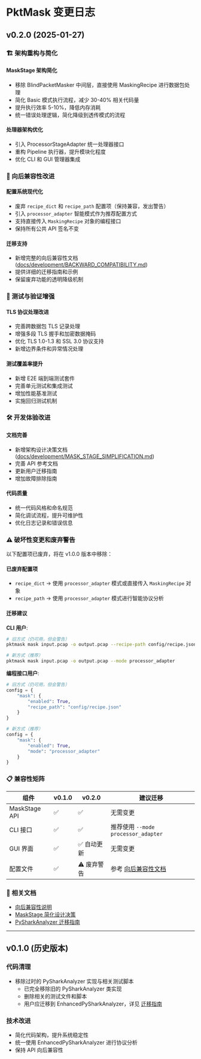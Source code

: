 # PktMask 变更日志

## v0.2.0 (2025-01-27)

### 🏗️ 架构重构与简化

#### MaskStage 架构简化
- 移除 BlindPacketMasker 中间层，直接使用 MaskingRecipe 进行数据包处理
- 简化 Basic 模式执行流程，减少 30-40% 相关代码量
- 提升执行效率 5-10%，降低内存消耗
- 统一错误处理逻辑，简化降级到透传模式的流程

#### 处理器架构优化
- 引入 ProcessorStageAdapter 统一处理器接口
- 重构 Pipeline 执行器，提升模块化程度
- 优化 CLI 和 GUI 管理器集成

### 🔄 向后兼容性改进

#### 配置系统现代化
- 废弃 `recipe_dict` 和 `recipe_path` 配置项（保持兼容，发出警告）
- 引入 `processor_adapter` 智能模式作为推荐配置方式
- 支持直接传入 `MaskingRecipe` 对象的编程接口
- 保持所有公共 API 签名不变

#### 迁移支持
- 新增完整的向后兼容性文档 ([docs/development/BACKWARD_COMPATIBILITY.md](docs/development/BACKWARD_COMPATIBILITY.md))
- 提供详细的迁移指南和示例
- 保留废弃功能的透明降级机制

### 🧪 测试与验证增强

#### TLS 协议处理改进
- 完善跨数据包 TLS 记录处理
- 增强多段 TLS 握手和加密数据掩码
- 优化 TLS 1.0-1.3 和 SSL 3.0 协议支持
- 新增边界条件和异常情况处理

#### 测试覆盖率提升
- 新增 E2E 端到端测试套件
- 完善单元测试和集成测试
- 增加性能基准测试
- 实施回归测试机制

### 🛠️ 开发体验改进

#### 文档完善
- 新增架构设计决策文档 ([docs/development/MASK_STAGE_SIMPLIFICATION.md](docs/development/MASK_STAGE_SIMPLIFICATION.md))
- 完善 API 参考文档
- 更新用户迁移指南
- 增加故障排除指南

#### 代码质量
- 统一代码风格和命名规范
- 简化调试流程，提升可维护性
- 优化日志记录和错误信息

### ⚠️ 破坏性变更和废弃警告

以下配置项已废弃，将在 v1.0.0 版本中移除：

#### 已废弃配置项
- `recipe_dict` → 使用 `processor_adapter` 模式或直接传入 `MaskingRecipe` 对象
- `recipe_path` → 使用 `processor_adapter` 模式进行智能协议分析

#### 迁移建议

**CLI 用户**:
```bash
# 旧方式（仍可用，但会警告）
pktmask mask input.pcap -o output.pcap --recipe-path config/recipe.json

# 新方式（推荐）
pktmask mask input.pcap -o output.pcap --mode processor_adapter
```

**编程接口用户**:
```python
# 旧方式（仍可用，但会警告）
config = {
    "mask": {
        "enabled": True,
        "recipe_path": "config/recipe.json"
    }
}

# 新方式（推荐）
config = {
    "mask": {
        "enabled": True,
        "mode": "processor_adapter"
    }
}
```

### 📋 兼容性矩阵

| 组件 | v0.1.0 | v0.2.0 | 建议迁移 |
|------|---------|---------|----------|
| MaskStage API | ✅ | ✅ | 无需变更 |
| CLI 接口 | ✅ | ✅ | 推荐使用 `--mode processor_adapter` |
| GUI 界面 | ✅ | ✅ 自动更新 | 无需变更 |
| 配置文件 | ✅ | ⚠️ 废弃警告 | 参考 [向后兼容性文档](docs/development/BACKWARD_COMPATIBILITY.md) |

### 🔗 相关文档

- [向后兼容性说明](docs/development/BACKWARD_COMPATIBILITY.md)
- [MaskStage 简化设计决策](docs/development/MASK_STAGE_SIMPLIFICATION.md)
- [PySharkAnalyzer 迁移指南](docs/user/PYSHARK_ANALYZER_MIGRATION_GUIDE.md)

---

## v0.1.0 (历史版本)

### 代码清理
- 移除过时的 PySharkAnalyzer 实现与相关测试脚本
  - 已完全移除旧的 PySharkAnalyzer 类实现
  - 删除相关的测试文件和脚本
  - 用户应迁移到 EnhancedPySharkAnalyzer，详见 [迁移指南](docs/user/PYSHARK_ANALYZER_MIGRATION_GUIDE.md)

### 技术改进
- 简化代码架构，提升系统稳定性
- 统一使用 EnhancedPySharkAnalyzer 进行协议分析
- 保持 API 向后兼容性
